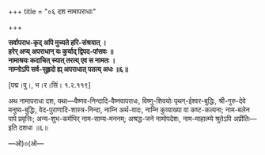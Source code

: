 +++
title = "०६ दश नामापराधाः"

+++

**सर्वापराध-कृद् अपि मुच्यते हरि-संश्रयात् ।**  
**हरेर् अप्य् अपराधान् यः कुर्याद् द्विपद-पांसवः ॥**  
**नामाश्रयः कदाचित् स्यात् तरत्य् एव स नामतः ।**  
**नाम्नोऽपि सर्व-सुहृदो ह्य् अपराधात् पतत्य् अधः ॥६॥**

[पद्म।पु।, भ।र।सिं। १.२.११९]

अथ नामापराधा दश, यथा—वैष्णव-निन्दादि-वैष्नवापराधः, विष्णु-शिवयोः पृथग्-ईश्वर-बुद्धिः, श्री-गुरु-देवे मनुष्य-बुद्धिः, वेद-पुराणादि-शास्त्र-निन्दा, नाम्नि अर्थ-वादः, नाम्नि कुव्याख्या वा कष्ट-कल्पना; नाम-बलेन पापे प्रवृत्तिः; अन्य-शुभ-कर्मभिर् नाम-साम्य-मननम्; अश्रद्ध-जने नामोपदेशः, नाम-माहात्म्ये श्रुतेऽपि अप्रीतिः—इति दशधा ॥६॥

—ओ)०(ओ—
